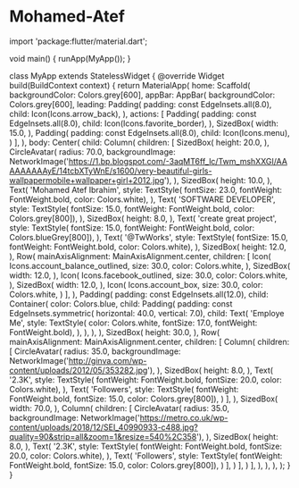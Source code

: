 # Mohamed-Atef

import 'package:flutter/material.dart';

void main() {
  runApp(MyApp());
}

class MyApp extends StatelessWidget {
  @override
  Widget build(BuildContext context) {
    return MaterialApp(
      home: Scaffold(
        backgroundColor: Colors.grey[600],
        appBar: AppBar(
          backgroundColor: Colors.grey[600],
          leading: Padding(
            padding: const EdgeInsets.all(8.0),
            child: Icon(Icons.arrow_back),
          ),
          actions: [
            Padding(
              padding: const EdgeInsets.all(8.0),
              child: Icon(Icons.favorite_border),
            ),
            SizedBox(
              width: 15.0,
            ),
            Padding(
              padding: const EdgeInsets.all(8.0),
              child: Icon(Icons.menu),
            )
          ],
        ),
        body: Center(
          child: Column(
            children: [
              SizedBox(
                height: 20.0,
              ),
              CircleAvatar(
                radius: 70.0,
                backgroundImage: NetworkImage('https://1.bp.blogspot.com/-3aqMT6ff_lc/Twm_mshXXGI/AAAAAAAAAyE/14tcbXTyWnE/s1600/very-beautiful-girls-wallpapermobile+wallpaper+girl+2012.jpg'),
              ),
              SizedBox(
                height: 10.0,
              ),
              Text(
                'Mohamed Atef Ibrahim',
                style: TextStyle(
                    fontSize: 23.0,
                    fontWeight: FontWeight.bold,
                    color: Colors.white),
              ),
              Text(
                'SOFTWARE DEVELOPER',
                style: TextStyle(
                    fontSize: 15.0,
                    fontWeight: FontWeight.bold,
                    color: Colors.grey[800]),
              ),
              SizedBox(
                height: 8.0,
              ),
              Text(
                'create great project',
                style: TextStyle(
                    fontSize: 15.0,
                    fontWeight: FontWeight.bold,
                    color: Colors.blueGrey[800]),
              ),
              Text(
                '@TwWorks',
                style: TextStyle(
                    fontSize: 15.0,
                    fontWeight: FontWeight.bold,
                    color: Colors.white),
              ),
              SizedBox(
                height: 12.0,
              ),
              Row(
                mainAxisAlignment: MainAxisAlignment.center,
                children: [
                  Icon(
                    Icons.account_balance_outlined,
                    size: 30.0,
                    color: Colors.white,
                  ),
                  SizedBox(
                    width: 12.0,
                  ),
                  Icon(
                    Icons.facebook_outlined,
                    size: 30.0,
                    color: Colors.white,
                  ),
                  SizedBox(
                    width: 12.0,
                  ),
                  Icon(
                    Icons.account_box,
                    size: 30.0,
                    color: Colors.white,
                  )
                ],
              ),
              Padding(
                padding: const EdgeInsets.all(12.0),
                child: Container(
                  color: Colors.blue,
                  child: Padding(
                    padding: const EdgeInsets.symmetric(
                        horizontal: 40.0, vertical: 7.0),
                    child: Text(
                      'Employe Me',
                      style: TextStyle(
                          color: Colors.white,
                          fontSize: 17.0,
                          fontWeight: FontWeight.bold),
                    ),
                  ),
                ),
              ),
              SizedBox(
                height: 30.0,
              ),
              Row(
                mainAxisAlignment: MainAxisAlignment.center,
                children: [
                  Column(
                    children: [
                      CircleAvatar(
                        radius: 35.0,
                        backgroundImage: NetworkImage('http://ginva.com/wp-content/uploads/2012/05/353282.jpg'),
                      ),
                      SizedBox(
                        height: 8.0,
                      ),
                      Text(
                        '2.3K',
                        style: TextStyle(
                            fontWeight: FontWeight.bold,
                            fontSize: 20.0,
                            color: Colors.white),
                      ),
                      Text(
                        'Followers',
                        style: TextStyle(
                            fontWeight: FontWeight.bold,
                            fontSize: 15.0,
                            color: Colors.grey[800]),
                      )
                    ],
                  ),
                  SizedBox(
                    width: 70.0,
                  ),
                  Column(
                    children: [
                      CircleAvatar(
                        radius: 35.0,
                        backgroundImage: NetworkImage('https://metro.co.uk/wp-content/uploads/2018/12/SEI_40990933-c488.jpg?quality=90&strip=all&zoom=1&resize=540%2C358'),
                      ),
                      SizedBox(
                        height: 8.0,
                      ),
                      Text(
                        '2.3K',
                        style: TextStyle(
                            fontWeight: FontWeight.bold,
                            fontSize: 20.0,
                            color: Colors.white),
                      ),
                      Text(
                        'Followers',
                        style: TextStyle(
                            fontWeight: FontWeight.bold,
                            fontSize: 15.0,
                            color: Colors.grey[800]),
                      )
                    ],
                  )
                ],
              )
            ],
          ),
        ),
      ),
    );
  }
}
